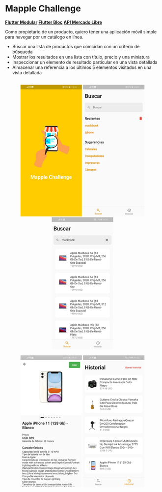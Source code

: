 # Mapple Challenge

**[Flutter Modular](https://pub.dev/packages/flutter_modular "Flutter Modular")**
**[Flutter Bloc](https://pub.dev/packages/flutter_bloc")**
**[API Mercado Libre](https://api.mercadolibre.com/")**

Como propietario de un producto, quiero tener una aplicación móvil simple para navegar por un catálogo en línea.
- Buscar una lista de productos que coincidan con un criterio de búsqueda
- Mostrar los resultados en una lista con título, precio y una miniatura
- Inspeccionar un elemento de resultado particular en una vista detallada
- Almacenar una referencia a los últimos 5 elementos visitados en una vista detallada

<br/>
<center>
<img src="https://github.com/rofviv/mapple_challenge/blob/master/assets/screens/screen1.jpeg?raw=true" alt="drawing" width="200"/>
<img src="https://github.com/rofviv/mapple_challenge/blob/master/assets/screens/screen2.jpeg?raw=true" alt="drawing" width="200"/>
<img src="https://github.com/rofviv/mapple_challenge/blob/master/assets/screens/screen3.jpeg?raw=true" alt="drawing" width="200"/>
</center>
<br/>
<center>
<img src="https://github.com/rofviv/mapple_challenge/blob/master/assets/screens/screen4.jpeg?raw=true" alt="drawing" width="200"/>
<img src="https://github.com/rofviv/mapple_challenge/blob/master/assets/screens/screen5.jpeg?raw=true" alt="drawing" width="200"/>
</center>
